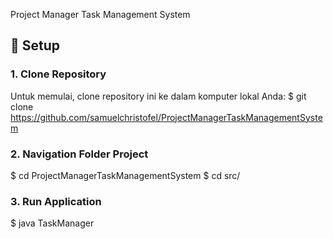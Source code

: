 Project Manager Task Management System

## 🐳 Setup

### 1. Clone Repository
Untuk memulai, clone repository ini ke dalam komputer lokal Anda:
$ git clone https://github.com/samuelchristofel/ProjectManagerTaskManagementSystem

### 2. Navigation Folder Project
$ cd ProjectManagerTaskManagementSystem
$ cd src/

### 3. Run Application
$ java TaskManager

